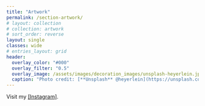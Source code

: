 ```yaml
---
title: "Artwork"
permalink: /section-artwork/
# layout: collection
# collection: artwork
# sort_order: reverse
layout: single
classes: wide
# entries_layout: grid
header:
  overlay_color: "#000"
  overlay_filter: "0.5"
  overlay_image: /assets/images/decoration_images/unsplash-heyerlein.jpg
  caption: "Photo credit: [**Unsplash** @heyerlein](https://unsplash.com/@heyerlein)"
---
```



Visit my [[Instagram]](https://instagram.com/cnmy_ro).